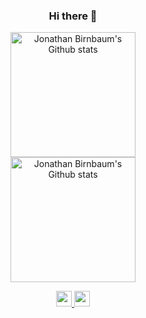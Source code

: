 <h3 align="center">Hi there 👋</h3>

<!-- Light Mode -->
<div align="center">  
  <!-- Language stats -->
  <!--
    <a href="https://github.com/anuraghazra/github-readme-stats#gh-light-mode-only">
    <img height=200 src="https://github-readme-stats-git-masterrstaa-rickstaa.vercel.app/api/top-langs/?username=johny1122&layout=compact&langs_count=10&hide_border=true&role=owner,collaborator&theme=default#gh-light-mode-only" alt="Jonathan Birnbaum's Language stats" />
    </a>
  -->
  <!-- Github stats -->
  <a href="https://github.com/anuraghazra/github-readme-stats#gh-light-mode-only">
    <img height=200 src="https://github-readme-stats.vercel.app/api?username=johny1122&theme=default&line_height=28&show_icons=true&count_private=true&include_all_commits=true#gh-light-mode-only" alt="Jonathan Birnbaum's Github stats" />
  </a>
</div>

<!-- Dark Mode -->
<div align="center">  
  <!-- Language stats -->
  <!--
    <a href="https://github.com/anuraghazra/github-readme-stats#gh-dark-mode-only">
    <img height=200 src="https://github-readme-stats-git-masterrstaa-rickstaa.vercel.app/api/top-langs/?username=johny1122&layout=compact&langs_count=10&hide_border=true&role=owner,collaborator&theme=github_dark#gh-dark-mode-only" alt="Jonathan Birnbaum's Language stats" />
    </a>
  -->
  <!-- Github stats -->
  <a href="https://github.com/anuraghazra/github-readme-stats#gh-dark-mode-only">
    <img height=200 src="https://github-readme-stats.vercel.app/api?username=johny1122&theme=github_dark&hide_border=true&line_height=28&show_icons=true&count_private=true&include_all_commits=true#gh-dark-mode-only" alt="Jonathan Birnbaum's Github stats" />
  </a>
</div>

<!-- &nbsp; for spacing-->
<p align="center">
  <a href="https://www.linkedin.com/in/jonathan-birnbaum/">
    <img src="https://img.shields.io/badge/linkedin-%230077B5.svg?&style=for-the-badge&logo=linkedin&logoColor=white" height=25>
  </a>
  <a href="mailto:yonatanb95@gmail.com">
    <img src="https://img.shields.io/badge/Gmail-D14836?style=for-the-badge&logo=gmail&logoColor=white" height=25>
  </a>
</p>

<!--
**johny1122/johny1122** is a ✨ _special_ ✨ repository because its `README.md` (this file) appears on your GitHub profile.

Here are some ideas to get you started:

- 🔭 I’m currently working on ...
- 🌱 I’m currently learning ...
- 👯 I’m looking to collaborate on ...
- 🤔 I’m looking for help with ...
- 💬 Ask me about ...
- 📫 How to reach me: ...
- 😄 Pronouns: ...
- ⚡ Fun fact: ...
-->
